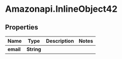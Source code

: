# Amazonapi.InlineObject42

## Properties

Name | Type | Description | Notes
------------ | ------------- | ------------- | -------------
**email** | **String** |  | 


